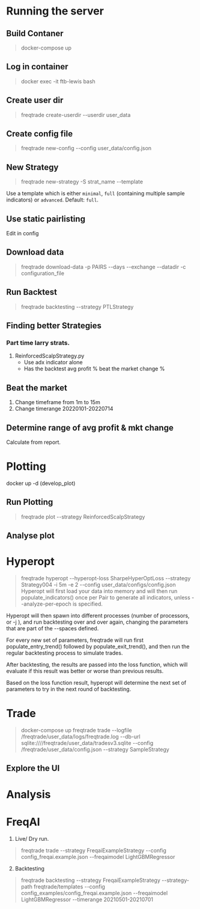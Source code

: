 # Running the server

## Build Contaner
> docker-compose up 

## Log in container
> docker exec -it ftb-lewis bash

## Create user dir

> freqtrade create-userdir --userdir user_data

## Create config file

> freqtrade new-config --config user_data/config.json

## New Strategy

> freqtrade new-strategy -S strat_name --template 

Use a template which is either `minimal`, `full` (containing multiple sample indicators) or `advanced`. Default: `full`.

## Use static pairlisting

Edit in config

## Download data
> freqtrade download-data -p PAIRS --days --exchange --datadir -c configuration_file 

## Run Backtest

> freqtrade backtesting --strategy PTLStrategy 

## Finding better Strategies

### Part time larry strats.
1. ReinforcedScalpStrategy.py
      - Use adx indicator alone
      - Has the backtest avg profit % beat the market change %

## Beat the market

1. Change timeframe from 1m to 15m
2. Change timerange 20220101-20220714

## Determine range of avg profit & mkt change

Calculate from report.

# Plotting
docker up -d (develop_plot)

## Run Plotting

> freqtrade plot --strategy ReinforcedScalpStrategy

## Analyse plot


# Hyperopt

> freqtrade hyperopt --hyperopt-loss SharpeHyperOptLoss --strategy Strategy004 -i 5m -e 2 --config user_data/configs/config.json
Hyperopt will first load your data into memory and will then run populate_indicators() once per Pair to generate all indicators, unless --analyze-per-epoch is specified.

Hyperopt will then spawn into different processes (number of processors, or -j <n>), and run backtesting over and over again, changing the parameters that are part of the --spaces defined.

For every new set of parameters, freqtrade will run first populate_entry_trend() followed by populate_exit_trend(), and then run the regular backtesting process to simulate trades.

After backtesting, the results are passed into the loss function, which will evaluate if this result was better or worse than previous results.

Based on the loss function result, hyperopt will determine the next set of parameters to try in the next round of backtesting.

# Trade 
> docker-compose up
> freqtrade trade --logfile /freqtrade/user_data/logs/freqtrade.log
      --db-url sqlite:////freqtrade/user_data/tradesv3.sqlite
      --config /freqtrade/user_data/config.json
      --strategy SampleStrategy 

## Explore the UI


# Analysis

# FreqAI
1. Live/ Dry run.
> freqtrade trade --strategy FreqaiExampleStrategy --config config_freqai.example.json --freqaimodel LightGBMRegressor

2. Backtesting
> freqtrade backtesting --strategy FreqaiExampleStrategy --strategy-path freqtrade/templates --config config_examples/config_freqai.example.json --freqaimodel LightGBMRegressor --timerange 20210501-20210701